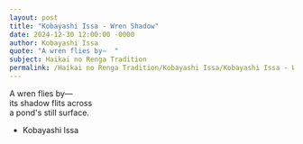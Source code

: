 ```yaml
---
layout: post
title: "Kobayashi Issa - Wren Shadow"
date: 2024-12-30 12:00:00 -0000
author: Kobayashi Issa
quote: "A wren flies by—  "
subject: Haikai no Renga Tradition
permalink: /Haikai no Renga Tradition/Kobayashi Issa/Kobayashi Issa - Wren Shadow
---
```


A wren flies by—  
its shadow flits across  
a pond's still surface.

- Kobayashi Issa
